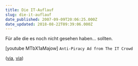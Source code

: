 ```yaml
---
title: Die IT-Auflauf
slug: die-it-auflauf
date_published: 2007-09-09T20:06:25.000Z
date_updated: 2018-08-22T09:39:06.000Z
---
```


Für alle die es noch nicht gesehen haben... sollten.

[youtube MTbX1aMajow]
`Anti-Piracy Ad from The IT Crowd`

([via](http://www.spreeblick.com/2007/09/09/wurden-sie-in-die-mutze-eines-von-ihnen-getoteten-polizisten-fakalieren-und-das-gesamtpaket-der-trauernden-witwe-klauen/), [via](http://www.nerdcore.de/wp/2007/09/09/you-wouldnt-steal-a-it-crowd-anti-piraten-parodie/))
